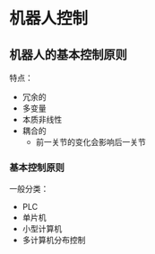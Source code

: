 # 机器人控制

## 机器人的基本控制原则

特点：

- 冗余的
- 多变量
- 本质非线性
- 耦合的
  - 前一关节的变化会影响后一关节

### 基本控制原则

一般分类：

- PLC
- 单片机
- 小型计算机
- 多计算机分布控制

